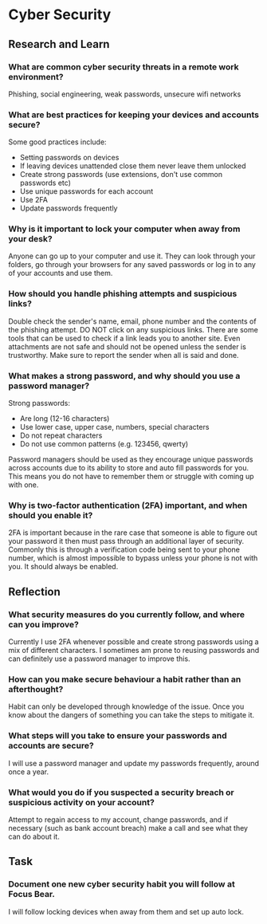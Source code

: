 # Cyber Security
## Research and Learn
### What are common cyber security threats in a remote work environment?
Phishing, social engineering, weak passwords, unsecure wifi networks

### What are best practices for keeping your devices and accounts secure?
Some good practices include:
- Setting passwords on devices
- If leaving devices unattended close them never leave them unlocked
- Create strong passwords (use extensions, don't use common passwords etc)
- Use unique passwords for each account
- Use 2FA
- Update passwords frequently

### Why is it important to lock your computer when away from your desk?
Anyone can go up to your computer and use it. They can look through your folders, go through your browsers for any saved passwords or log in to any of your accounts and use them.

### How should you handle phishing attempts and suspicious links?
Double check the sender's name, email, phone number and the contents of the phishing attempt. DO NOT click on any suspicious links. There are some tools that can be used to check if a link leads you to another site. Even attachments are not safe and should not be opened unless the sender is trustworthy. Make sure to report the sender when all is said and done.

### What makes a strong password, and why should you use a password manager?
Strong passwords:
- Are long (12-16 characters)
- Use lower case, upper case, numbers, special characters
- Do not repeat characters
- Do not use common patterns (e.g. 123456, qwerty)

Password managers should be used as they encourage unique passwords across accounts due to its ability to store and auto fill passwords for you. This means you do not have to remember them or struggle with coming up with one.

### Why is two-factor authentication (2FA) important, and when should you enable it?
2FA is important because in the rare case that someone is able to figure out your password it then must pass through an additional layer of security. Commonly this is through a verification code being sent to your phone number, which is almost impossible to bypass unless your phone is not with you. It should always be enabled.

## Reflection
### What security measures do you currently follow, and where can you improve?
Currently I use 2FA whenever possible and create strong passwords using a mix of different characters. I sometimes am prone to reusing passwords and can definitely use a password manager to improve this.

### How can you make secure behaviour a habit rather than an afterthought?
Habit can only be developed through knowledge of the issue. Once you know about the dangers of something you can take the steps to mitigate it.

### What steps will you take to ensure your passwords and accounts are secure?
I will use a password manager and update my passwords frequently, around once a year.

### What would you do if you suspected a security breach or suspicious activity on your account?
Attempt to regain access to my account, change passwords, and if necessary (such as bank account breach) make a call and see what they can do about it.

## Task
### Document one new cyber security habit you will follow at Focus Bear.
I will follow locking devices when away from them and set up auto lock.